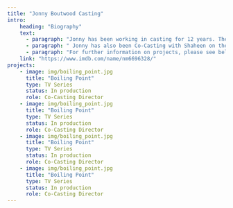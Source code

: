 ```yaml
---
title: "Jonny Boutwood Casting"
intro:
    heading: "Biography"
    text:
      - paragraph: "Jonny has been working in casting for 12 years. The first 3 years of this was in regional and West End Theatre and then moved into TV and Film. Throughout his years as an assistant and associate, Jonny has been privileged to work and learn from some of the most prolific Casting Directors in the UK. Most recently working 7 years for Shaheen Baig and whilst there he worked on a wide range of Independent Films, such as; SCRAPPER, PIRATES, THE NEST, SUPERNOVA and RARE BEASTS. He has also worked on a variety of TV series like THE VIRTUES, THREE GIRLS, I AM series and GET MILLIE BLACK."
      - paragraph: " Jonny has also been Co-Casting with Shaheen on the TV series of HANNA and most recently BOILING POINT."
      - paragraph: "For further information on projects, please see below and visit Jonny's IMDb link:"
    link: "https://www.imdb.com/name/nm6696328/"
projects:
    - image: img/boiling_point.jpg
      title: "Boiling Point"
      type: TV Series
      status: In production
      role: Co-Casting Director
    - image: img/boiling_point.jpg
      title: "Boiling Point"
      type: TV Series
      status: In production
      role: Co-Casting Director
    - image: img/boiling_point.jpg
      title: "Boiling Point"
      type: TV Series
      status: In production
      role: Co-Casting Director
    - image: img/boiling_point.jpg
      title: "Boiling Point"
      type: TV Series
      status: In production
      role: Co-Casting Director
---
```


